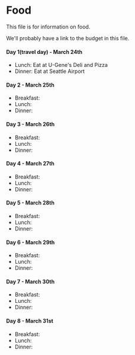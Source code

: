 # Food
This file is for information on food.

We'll probably have a link to the budget in this file.

#### Day 1(travel day) - March 24th
* Lunch: Eat at U-Gene's Deli and Pizza
* Dinner: Eat at Seattle Airport
#### Day 2 - March 25th
* Breakfast:
* Lunch:
* Dinner: 
#### Day 3 - March 26th
* Breakfast:
* Lunch:
* Dinner: 
#### Day 4 - March 27th
* Breakfast:
* Lunch:
* Dinner: 
#### Day 5 - March 28th
* Breakfast:
* Lunch:
* Dinner: 
#### Day 6 - March 29th
* Breakfast:
* Lunch:
* Dinner: 
#### Day 7 - March 30th
* Breakfast:
* Lunch:
* Dinner: 
#### Day 8 - March 31st
* Breakfast:
* Lunch:
* Dinner: 
